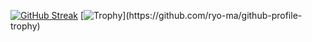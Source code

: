 [![GitHub Streak](http://github-readme-streak-stats.herokuapp.com?user=L4pisLazuli&date_format=%5BY%20%5DM%20j&card_width=480)](https://git.io/streak-stats)
[![Trophy](https://github-profile-trophy.vercel.app/?username=L4pisLazuli&rank=-?)](https://github.com/ryo-ma/github-profile-trophy)

